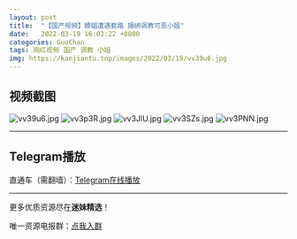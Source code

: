 ```yaml
---
layout: post
title:  "【国产视频】嫖娼遭遇套路 捆绑调教可恶小姐"
date:   2022-03-19 16:02:22 +0800
categories: GuoChan
tags: 网红视频 国产 调教 小姐
img: https://kanjiantu.top/images/2022/03/19/vv39u6.jpg
---
```



## 视频截图

![vv39u6.jpg](https://kanjiantu.top/images/2022/03/19/vv39u6.jpg)
![vv3p3R.jpg](https://kanjiantu.top/images/2022/03/19/vv3p3R.jpg)
![vv3JlU.jpg](https://kanjiantu.top/images/2022/03/19/vv3JlU.jpg)
![vv3SZs.jpg](https://kanjiantu.top/images/2022/03/19/vv3SZs.jpg)
![vv3PNN.jpg](https://kanjiantu.top/images/2022/03/19/vv3PNN.jpg)

* * *
## Telegram播放

直通车（需翻墙）：[Telegram在线播放](https://t.me/mimeijingxuan/156)

* * *
更多优质资源尽在**迷妹精选**！

唯一资源电报群：[点我入群](https://t.me/mimeijingxuan)


